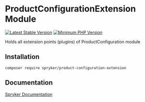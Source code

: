 # ProductConfigurationExtension Module
[![Latest Stable Version](https://poser.pugx.org/spryker/product-configuration-extension/v/stable.svg)](https://packagist.org/packages/spryker/product-configuration-extension)
[![Minimum PHP Version](https://img.shields.io/badge/php-%3E%3D%208.3-8892BF.svg)](https://php.net/)

Holds all extension points (plugins) of ProductConfiguration module

## Installation

```
composer require spryker/product-configuration-extension
```

## Documentation

[Spryker Documentation](https://docs.spryker.com)

